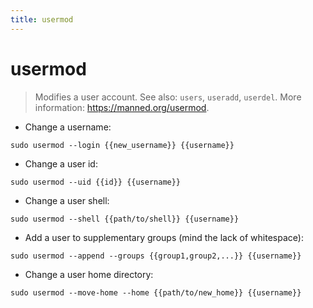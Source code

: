 ```yaml
---
title: usermod
---
```

# usermod

> Modifies a user account.
> See also: `users`, `useradd`, `userdel`.
> More information: <https://manned.org/usermod>.

- Change a username:

`sudo usermod --login {{new_username}} {{username}}`

- Change a user id:

`sudo usermod --uid {{id}} {{username}}`

- Change a user shell:

`sudo usermod --shell {{path/to/shell}} {{username}}`

- Add a user to supplementary groups (mind the lack of whitespace):

`sudo usermod --append --groups {{group1,group2,...}} {{username}}`

- Change a user home directory:

`sudo usermod --move-home --home {{path/to/new_home}} {{username}}`
